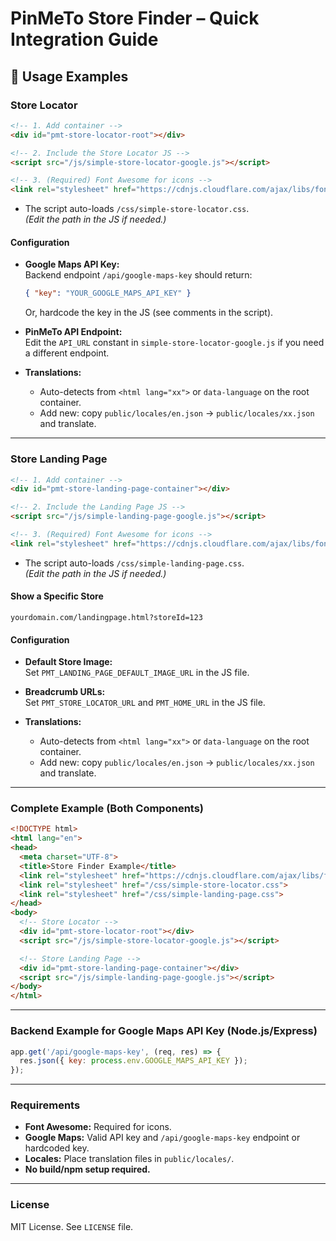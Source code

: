 # PinMeTo Store Finder – Quick Integration Guide

## 📄 Usage Examples

### Store Locator

```html
<!-- 1. Add container -->
<div id="pmt-store-locator-root"></div>

<!-- 2. Include the Store Locator JS -->
<script src="/js/simple-store-locator-google.js"></script>

<!-- 3. (Required) Font Awesome for icons -->
<link rel="stylesheet" href="https://cdnjs.cloudflare.com/ajax/libs/font-awesome/6.4.0/css/all.min.css">
```

- The script auto-loads `/css/simple-store-locator.css`.  
  *(Edit the path in the JS if needed.)*

#### Configuration

- **Google Maps API Key:**  
  Backend endpoint `/api/google-maps-key` should return:
  ```json
  { "key": "YOUR_GOOGLE_MAPS_API_KEY" }
  ```
  Or, hardcode the key in the JS (see comments in the script).

- **PinMeTo API Endpoint:**  
  Edit the `API_URL` constant in `simple-store-locator-google.js` if you need a different endpoint.

- **Translations:**  
  - Auto-detects from `<html lang="xx">` or `data-language` on the root container.
  - Add new: copy `public/locales/en.json` → `public/locales/xx.json` and translate.

---

### Store Landing Page

```html
<!-- 1. Add container -->
<div id="pmt-store-landing-page-container"></div>

<!-- 2. Include the Landing Page JS -->
<script src="/js/simple-landing-page-google.js"></script>

<!-- 3. (Required) Font Awesome for icons -->
<link rel="stylesheet" href="https://cdnjs.cloudflare.com/ajax/libs/font-awesome/6.4.0/css/all.min.css">
```

- The script auto-loads `/css/simple-landing-page.css`.  
  *(Edit the path in the JS if needed.)*

#### Show a Specific Store

```text
yourdomain.com/landingpage.html?storeId=123
```

#### Configuration

- **Default Store Image:**  
  Set `PMT_LANDING_PAGE_DEFAULT_IMAGE_URL` in the JS file.
- **Breadcrumb URLs:**  
  Set `PMT_STORE_LOCATOR_URL` and `PMT_HOME_URL` in the JS file.

- **Translations:**  
  - Auto-detects from `<html lang="xx">` or `data-language` on the root container.
  - Add new: copy `public/locales/en.json` → `public/locales/xx.json` and translate.

---

### Complete Example (Both Components)

```html
<!DOCTYPE html>
<html lang="en">
<head>
  <meta charset="UTF-8">
  <title>Store Finder Example</title>
  <link rel="stylesheet" href="https://cdnjs.cloudflare.com/ajax/libs/font-awesome/6.4.0/css/all.min.css">
  <link rel="stylesheet" href="/css/simple-store-locator.css">
  <link rel="stylesheet" href="/css/simple-landing-page.css">
</head>
<body>
  <!-- Store Locator -->
  <div id="pmt-store-locator-root"></div>
  <script src="/js/simple-store-locator-google.js"></script>

  <!-- Store Landing Page -->
  <div id="pmt-store-landing-page-container"></div>
  <script src="/js/simple-landing-page-google.js"></script>
</body>
</html>
```

---

### Backend Example for Google Maps API Key (Node.js/Express)

```js
app.get('/api/google-maps-key', (req, res) => {
  res.json({ key: process.env.GOOGLE_MAPS_API_KEY });
});
```

---

### Requirements

- **Font Awesome:** Required for icons.
- **Google Maps:** Valid API key and `/api/google-maps-key` endpoint or hardcoded key.
- **Locales:** Place translation files in `public/locales/`.
- **No build/npm setup required.**

---

### License

MIT License. See `LICENSE` file. 